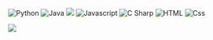 <p>

<img alt="Python" src="https://img.shields.io/badge/Python-14354C?style=for-the-badge&logo=python&logoColor=white" />
<img alt="Java" src="https://img.shields.io/badge/java-%23ED8B00.svg?style=for-the-badge&logo=openjdk&logoColor=white" />
<img src="https://img.shields.io/badge/Mac OS-black.svg?&style=for-the-badge&logo=macos&logoColor=white" />
<img alt="Javascript" src= "https://img.shields.io/badge/JavaScript-323330?style=for-the-badge&logo=javascript&logoColor=F7DF1E" />
<img alt="C Sharp" src="https://img.shields.io/badge/C%23-239120?logo=c-sharp&logoColor=white&style=for-the-badge" />
<img alt="HTML" src="https://img.shields.io/badge/HTML-E34F26?logo=html5&logoColor=white&style=for-the-badge" />
<img alt="Css" src="https://img.shields.io/badge/CSS-1572B6?logo=css3&logoColor=white&style=for-the-badge" />
</p>
<img src="https://wallpaperaccess.com/full/6692775.jpg">



